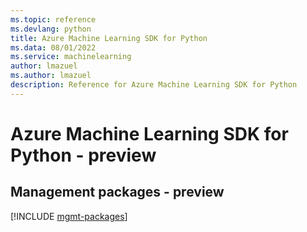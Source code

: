 ```yaml
---
ms.topic: reference
ms.devlang: python
title: Azure Machine Learning SDK for Python
ms.data: 08/01/2022
ms.service: machinelearning
author: lmazuel
ms.author: lmazuel
description: Reference for Azure Machine Learning SDK for Python
---
```

# Azure Machine Learning SDK for Python - preview

## Management packages - preview
[!INCLUDE [mgmt-packages](machine-learning-mgmt-index.md)]
